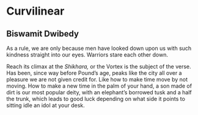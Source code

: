 # Curvilinear
## Biswamit Dwibedy
As a rule, we are only because
men have looked down upon
us with such kindness
straight into our eyes.
Warriors stare each other down.

Reach its climax at the _Shikhara,_ or the Vortex
is the subject of the verse. Has been, since way before
Pound’s age, peaks like the city all over a pleasure
we are not given credit for. Like how to make time
move by not moving. How to make a new time
in the palm of your hand, a son made of dirt
is our most popular deity, with an elephant’s
borrowed tusk and a half
the trunk, which leads to good luck
depending on what side it points to
sitting idle an idol at your desk.